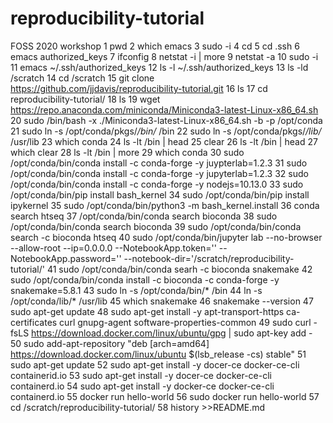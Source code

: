 # reproducibility-tutorial
FOSS 2020 workshop
    1  pwd
    2  which emacs
    3  sudo -i
    4  cd
    5  cd .ssh
    6  emacs authorized_keys
    7  ifconfig
    8  netstat -i | more
    9  netstat -a
   10  sudo -i
   11  emacs ~/.ssh/authorized_keys
   12  ls -l ~/.ssh/authorized_keys
   13  ls -ld /scratch
   14  cd /scratch
   15  git clone https://github.com/jjdavis/reproducibility-tutorial.git
   16  ls
   17  cd reproducibility-tutorial/
   18  ls
   19  wget https://repo.anaconda.com/miniconda/Miniconda3-latest-Linux-x86_64.sh
   20  sudo /bin/bash -x ./Miniconda3-latest-Linux-x86_64.sh -b -p /opt/conda
   21  sudo ln -s /opt/conda/pkgs/*/bin/* /bin
   22  sudo ln -s /opt/conda/pkgs/*/lib/* /usr/lib
   23  which conda
   24  ls -lt /bin | head
   25  clear
   26  ls -lt /bin | head
   27  which clear
   28  ls -lt /bin | more
   29  which conda
   30  sudo /opt/conda/bin/conda install -c conda-forge -y juypterlab=1.2.3
   31  sudo /opt/conda/bin/conda install -c conda-forge -y jupyterlab=1.2.3
   32  sudo /opt/conda/bin/conda install -c conda-forge -y nodejs=10.13.0
   33  sudo /opt/conda/bin/pip install bash_kernel
   34  sudo /opt/conda/bin/pip install ipykernel
   35  sudo /opt/conda/bin/python3 -m bash_kernel.install
   36  conda search htseq
   37  /opt/conda/bin/conda search bioconda
   38  sudo /opt/conda/bin/conda search bioconda
   39  sudo /opt/conda/bin/conda search -c bioconda htseq
   40  sudo /opt/conda/bin/jupyter lab --no-browser --allow-root --ip=0.0.0.0 --NotebookApp.token='' --NotebookApp.password='' --notebook-dir='/scratch/reproducibility-tutorial/'
   41  sudo /opt/conda/bin/conda searh -c bioconda snakemake
   42  sudo /opt/conda/bin/conda install -c bioconda -c conda-forge -y snakemake=5.8.1
   43  sudo ln -s /opt/conda/bin/* /bin
   44  ln -s /opt/conda/lib/* /usr/lib
   45  which snakemake
   46  snakemake --version
   47  sudo apt-get update
   48  sudo apt-get install -y apt-transport-https ca-certificates curl gnupg-agent software-properties-common
   49  sudo curl -fsLS https://download.docker.com/linux/ubuntu/gpg | sudo apt-key add -
   50  sudo add-apt-repository "deb [arch=amd64] https://download.docker.com/linux/ubuntu $(lsb_release -cs) stable"
   51  sudo apt-get update
   52  sudo apt-get install -y docer-ce docker-ce-cli containerid.io
   53  sudo apt-get install -y docer-ce docker-ce-cli containerd.io
   54  sudo apt-get install -y docker-ce docker-ce-cli containerd.io
   55  docker run hello-world
   56  sudo docker run hello-world
   57  cd /scratch/reproducibility-tutorial/
   58  history >>README.md
